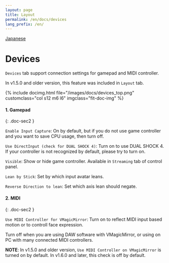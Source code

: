 ```yaml
---
layout: page
title: Layout
permalink: /en/docs/devices
lang_prefix: /en/
---
```


[Japanese](../../docs/devices)

# Devices

`Devices` tab support connection settings for gamepad and MIDI controller.

In v1.5.0 and older version, this feature was included in `Layout` tab.

<div class="row">
{% include docimg.html file="/images/docs/devices_top.png" customclass="col s12 m6 l6" imgclass="fit-doc-img" %}
</div>

#### 1. Gamepad
{: .doc-sec2 }

`Enable Input Capture`: On by default, but if you do not use game controller and you want to save CPU usage, then turn off.

`Use DirectInput (check for DUAL SHOCK 4)`: Turn on to use DUAL SHOCK 4. If your controller is not recognized by default, please try to turn on.

`Visible`: Show or hide game controller. Available in `Streaming` tab of control panel.

`Lean by Stick`: Set by which input avatar leans.

`Reverse Direction to lean`: Set which axis lean should negate.

#### 2. MIDI
{: .doc-sec2 }

`Use MIDI Controller for VMagicMirror`: Turn on to reflect MIDI input based motion or to controll face expression.

Turn off when you are using DAW software with VMagicMirror, or using on PC with many connected MIDI controllers.

**NOTE**: In v1.5.0 and older version, `Use MIDI Controller on VMagicMirror` is turned on by default. In v1.6.0 and later, this check is off by default.
